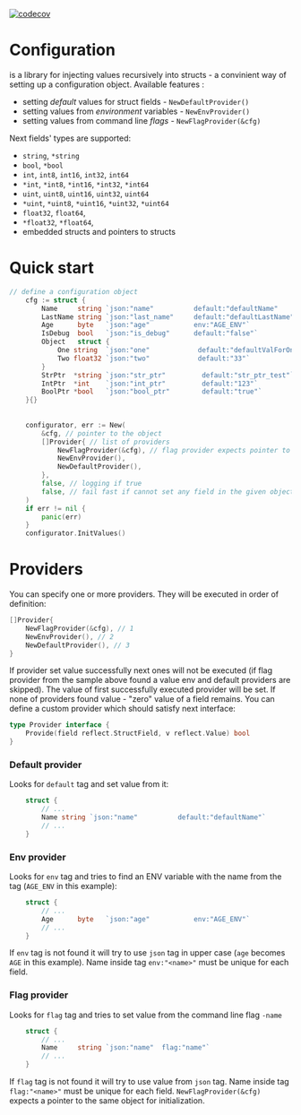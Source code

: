 [![codecov](https://codecov.io/gh/BoRuDar/configuration/branch/master/graph/badge.svg)](https://codecov.io/gh/BoRuDar/configuration)

# Configuration
is a library for injecting values recursively into structs - a convinient way of setting up a configuration object.
Available features :
- setting *default* values for struct fields - `NewDefaultProvider()`
- setting values from *environment* variables - `NewEnvProvider()`
- setting values from command line *flags* - `NewFlagProvider(&cfg)`

Next fields' types are supported:
- `string`, `*string`
- `bool`, `*bool`
- `int`, `int8`, `int16`, `int32`, `int64`
- `*int`, `*int8`, `*int16`, `*int32`, `*int64`
- `uint`, `uint8`, `uint16`, `uint32`, `uint64`
- `*uint`, `*uint8`, `*uint16`, `*uint32`, `*uint64`
- `float32`, `float64`,
- `*float32`, `*float64`,
- embedded structs and pointers to structs

# Quick start

```go
// define a configuration object
    cfg := struct {
        Name     string `json:"name"          default:"defaultName"         flag:"name"`
        LastName string `json:"last_name"     default:"defaultLastName"`
        Age      byte   `json:"age"           env:"AGE_ENV"`
        IsDebug  bool   `json:"is_debug"      default:"false"`
        Object   struct {
            One string  `json:"one"            default:"defaultValForOne"`
            Two float32 `json:"two"            default:"33"`
        }
        StrPtr  *string `json:"str_ptr"         default:"str_ptr_test"`
        IntPtr  *int    `json:"int_ptr"         default:"123"`
        BoolPtr *bool   `json:"bool_ptr"        default:"true"`
    }{}
    
    
    configurator, err := New(
        &cfg, // pointer to the object
        []Provider{ // list of providers
            NewFlagProvider(&cfg), // flag provider expects pointer to the object to initialize flags
            NewEnvProvider(),
            NewDefaultProvider(),
        },
        false, // logging if true
        false, // fail fast if cannot set any field in the given object
    )
    if err != nil {
        panic(err)
    }
    configurator.InitValues()
```


# Providers
You can specify one or more providers. They will be executed in order of definition:
```go
[]Provider{
    NewFlagProvider(&cfg), // 1
    NewEnvProvider(), // 2
    NewDefaultProvider(), // 3
} 
```
If provider set value successfully next ones will not be executed (if flag provider from the sample above found a value env and default providers are skipped). 
The value of first successfully executed provider will be set.
If none of providers found value - "zero" value of a field remains.
You can define a custom provider which should satisfy next interface:
```go
type Provider interface {
	Provide(field reflect.StructField, v reflect.Value) bool
}
```

### Default provider
Looks for `default` tag and set value from it:
```go
    struct {
        // ...
        Name string `json:"name"          default:"defaultName"`
        // ...
    }
```


### Env provider
Looks for `env` tag and tries to find an ENV variable with the name from the tag (`AGE_ENV` in this example):
```go
    struct {
        // ...
        Age      byte   `json:"age"           env:"AGE_ENV"`
        // ...
    }
```
If `env` tag is not found it will try to use `json` tag in upper case (`age` becomes `AGE` in this example).
Name inside tag `env:"<name>"` must be unique for each field.


### Flag provider
Looks for `flag` tag and tries to set value from the command line flag `-name`
```go
    struct {
        // ...
        Name     string `json:"name"  flag:"name"`
        // ...
    }
```
If `flag` tag is not found it will try to use value from `json` tag.
Name inside tag `flag:"<name>"` must be unique for each field.
`NewFlagProvider(&cfg)` expects a pointer to the same object for initialization.

